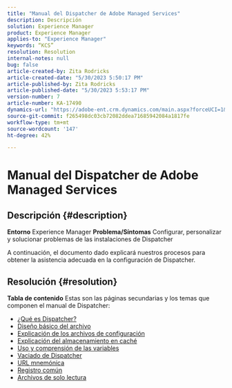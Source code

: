 ```yaml
---
title: "Manual del Dispatcher de Adobe Managed Services"
description: Descripción
solution: Experience Manager
product: Experience Manager
applies-to: "Experience Manager"
keywords: “KCS”
resolution: Resolution
internal-notes: null
bug: false
article-created-by: Zita Rodricks
article-created-date: "5/30/2023 5:50:17 PM"
article-published-by: Zita Rodricks
article-published-date: "5/30/2023 5:53:17 PM"
version-number: 7
article-number: KA-17490
dynamics-url: "https://adobe-ent.crm.dynamics.com/main.aspx?forceUCI=1&pagetype=entityrecord&etn=knowledgearticle&id=fe70e26b-12ff-ed11-8f6e-6045bd006239"
source-git-commit: f265498dc03cb72082ddea71685942084a1817fe
workflow-type: tm+mt
source-wordcount: '147'
ht-degree: 42%

---
```


# Manual del Dispatcher de Adobe Managed Services

## Descripción {#description}

<b>Entorno</b>
Experience Manager
<b>Problema/Síntomas</b>
Configurar, personalizar y solucionar problemas de las instalaciones de Dispatcher

A continuación, el documento dado explicará nuestros procesos para obtener la asistencia adecuada en la configuración de Dispatcher.


## Resolución {#resolution}

<b>Tabla de contenido</b>
Estas son las páginas secundarias y los temas que componen el manual de Dispatcher:

- [¿Qué es Dispatcher?](https://experienceleague.adobe.com/docs/experience-cloud-kcs/kbarticles/KA-17911.html?lang=es)
- [Diseño básico del archivo](https://experienceleague.adobe.com/docs/experience-cloud-kcs/kbarticles/KA-17502.html?lang=es)
- [Explicación de los archivos de configuración](https://experienceleague.adobe.com/docs/experience-cloud-kcs/kbarticles/KA-17477.html?lang=es)
- [Explicación del almacenamiento en caché](https://experienceleague.adobe.com/docs/experience-cloud-kcs/kbarticles/KA-17912.html?lang=es)
- [Uso y comprensión de las variables](https://experienceleague.adobe.com/docs/experience-cloud-kcs/kbarticles/KA-17487.html?lang=es)
- [Vaciado de Dispatcher](https://experienceleague.adobe.com/docs/experience-cloud-kcs/kbarticles/KA-17493.html?lang=es)
- [URL mnemónica](https://experienceleague.adobe.com/docs/experience-cloud-kcs/kbarticles/KA-17463.html?lang=es)
- [Registro común](https://experienceleague.adobe.com/docs/experience-cloud-kcs/kbarticles/KA-17914.html%3Flang%3Den)
- [Archivos de solo lectura](https://experienceleague.adobe.com/docs/experience-cloud-kcs/kbarticles/KA-17483.html?lang=es)

